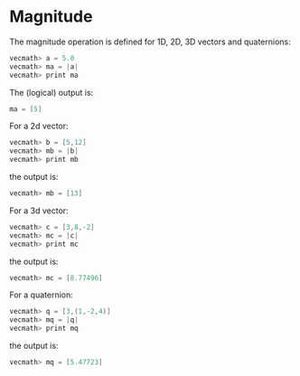 # Magnitude

The magnitude operation is defined for 1D, 2D, 3D vectors and quaternions:

```cpp
vecmath> a = 5.0
vecmath> ma = |a|
vecmath> print ma
```

The (logical) output is:

```cpp
ma = [5]
```

For a 2d vector:

```cpp
vecmath> b = [5,12]
vecmath> mb = |b|
vecmath> print mb
```

the output is:

```cpp
vecmath> mb = [13]
```

For a 3d vector:

```cpp
vecmath> c = [3,8,-2]
vecmath> mc = |c|
vecmath> print mc
```

the output is:

```cpp
vecmath> mc = [8.77496]
```

For a quaternion:

```cpp
vecmath> q = [3,(1,-2,4)]
vecmath> mq = |q|
vecmath> print mq
```

the output is:

```cpp
vecmath> mq = [5.47723]
```